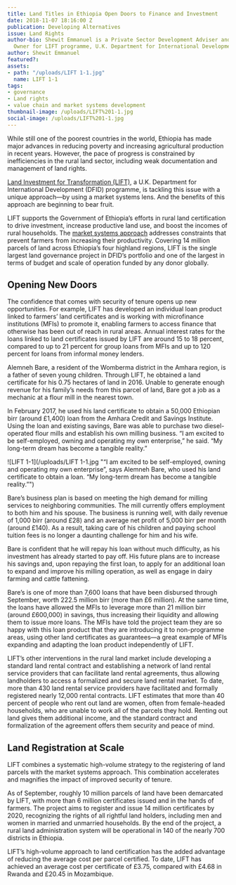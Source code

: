 ```yaml
---
title: Land Titles in Ethiopia Open Doors to Finance and Investment
date: 2018-11-07 18:16:00 Z
publication: Developing Alternatives
issue: Land Rights
author-bio: Shewit Emmanuel is a Private Sector Development Adviser and Senior Responsible
  Owner for LIFT programme, U.K. Department for International Development.
author: Shewit Emmanuel
featured?: 
assets:
- path: "/uploads/LIFT 1-1.jpg"
  name: LIFT 1-1
tags:
- governance
- Land rights
- value chain and market systems development
thumbnail-image: /uploads/LIFT%201-1.jpg
social-image: /uploads/LIFT%201-1.jpg
---
```


While still one of the poorest countries in the world, Ethiopia has made major advances in reducing poverty and increasing agricultural production in recent years. However, the pace of progress is constrained by inefficiencies in the rural land sector, including weak documentation and management of land rights. 



[Land Investment for Transformation (LIFT)](https://www.dai.com/our-work/projects/ethiopia-land-investment-transformation-lift), a U.K. Department for International Development (DFID) programme, is tackling this issue with a unique approach—by using a market systems lens. And the benefits of this approach are beginning to bear fruit.

LIFT supports the Government of Ethiopia’s efforts in rural land certification to drive investment, increase productive land use, and boost the incomes of rural households. The [market systems approach](http://dai-global-developments.com/articles/market-systems-development-a-primer-on-pro-poor-programming/) addresses constraints that prevent farmers from increasing their productivity. Covering 14 million parcels of land across Ethiopia’s four highland regions, LIFT is the single largest land governance project in DFID’s portfolio and one of the largest in terms of budget and scale of operation funded by any donor globally. 

## Opening New Doors 

The confidence that comes with security of tenure opens up new opportunities. For example, LIFT has developed an individual loan product linked to farmers’ land certificates and is working with microfinance institutions (MFIs) to promote it, enabling farmers to access finance that otherwise has been out of reach in rural areas. Annual interest rates for the loans linked to land certificates issued by LIFT are around 15 to 18 percent, compared to up to 21 percent for group loans from MFIs and up to 120 percent for loans from informal money lenders.

Alemneh Bare, a resident of the Womberma district in the Amhara region, is a father of seven young children. Through LIFT, he obtained a land certificate for his 0.75 hectares of land in 2016. Unable to generate enough revenue for his family’s needs from this parcel of land, Bare got a job as a mechanic at a flour mill in the nearest town.

In February 2017, he used his land certificate to obtain a 50,000 Ethiopian birr (around £1,400) loan from the Amhara Credit and Savings Institute. Using the loan and existing savings, Bare was able to purchase two diesel-operated flour mills and establish his own milling business. “I am excited to be self-employed, owning and operating my own enterprise,” he said. “My long-term dream has become a tangible reality.”

![LIFT 1-1](/uploads/LIFT 1-1.jpg "“I am excited to be self-employed, owning and operating my own enterprise”, says Alemneh Bare, who used his land certificate to obtain a loan. “My long-term dream has become a tangible reality.”") 

Bare’s business plan is based on meeting the high demand for milling services to neighboring communities. The mill currently offers employment to both him and his spouse. The business is running well, with daily revenue of 1,000 birr (around £28) and an average net profit of 5,000 birr per month (around £140). As a result, taking care of his children and paying school tuition fees is no longer a daunting challenge for him and his wife.

Bare is confident that he will repay his loan without much difficulty, as his investment has already started to pay off. His future plans are to increase his savings and, upon repaying the first loan, to apply for an additional loan to expand and improve his milling operation, as well as engage in dairy farming and cattle fattening.

Bare’s is one of more than 7,600 loans that have been disbursed through September, worth 222.5 million birr (more than £6 million). At the same time, the loans have allowed the MFIs to leverage more than 21 million birr (around £600,000) in savings, thus increasing their liquidity and allowing them to issue more loans. The MFIs have told the project team they are so happy with this loan product that they are introducing it to non-programme areas, using other land certificates as guarantees—a great example of MFIs expanding and adapting the loan product independently of LIFT.

LIFT’s other interventions in the rural land market include developing a standard land rental contract and establishing a network of land rental service providers that can facilitate land rental agreements, thus allowing landholders to access a formalized and secure land rental market. To date, more than 430 land rental service providers have facilitated and formally registered nearly 12,000 rental contracts. LIFT estimates that more than 40 percent of people who rent out land are women, often from female-headed households, who are unable to work all of the parcels they hold. Renting out land gives them additional income, and the standard contract and formalization of the agreement offers them security and peace of mind.

## Land Registration at Scale

LIFT combines a systematic high-volume strategy to the registering of land parcels with the market systems approach. This combination accelerates and magnifies the impact of improved security of tenure.

As of September, roughly 10 million parcels of land have been demarcated by LIFT, with more than 6 million certificates issued and in the hands of farmers. The project aims to register and issue 14 million certificates by 2020, recognizing the rights of all rightful land holders, including men and women in married and unmarried households. By the end of the project, a rural land administration system will be operational in 140 of the nearly 700 districts in Ethiopia. 

LIFT’s high-volume approach to land certification has the added advantage of reducing the average cost per parcel certified. To date, LIFT has achieved an average cost per certificate of £3.75, compared with £4.68 in Rwanda and £20.45 in Mozambique.
